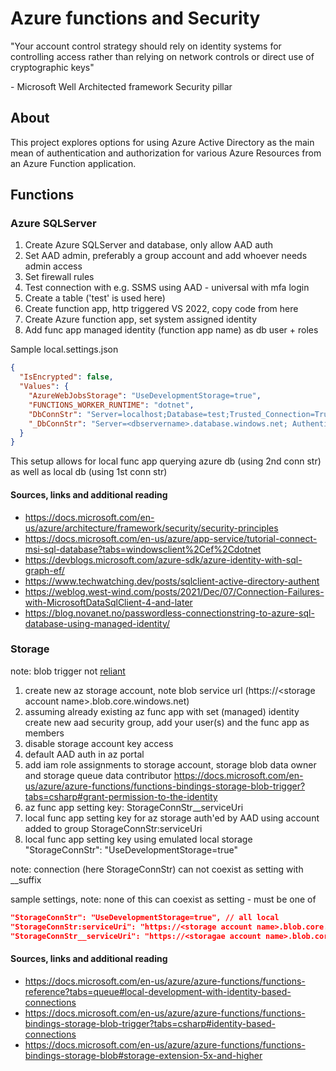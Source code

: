 # Azure functions and Security
"Your account control strategy should rely on identity systems for controlling access rather than relying on network controls or direct use of cryptographic keys" 

\- Microsoft Well Architected framework Security pillar 

## About
This project explores options for using Azure Active Directory as the main mean of authentication and authorization for various Azure Resources from an Azure Function application.

## Functions
### Azure SQLServer
1. Create Azure SQLServer and database, only allow AAD auth
2. Set AAD admin, preferably a group account and add whoever needs admin access
3. Set firewall rules
4. Test connection with e.g. SSMS using AAD - universal with mfa login
5. Create a table ('test' is used here)
6. Create function app, http triggered VS 2022, copy code from here
7. Create Azure function app, set system assigned identity
8. Add func app managed identity (function app name) as db user + roles

Sample local.settings.json
```json
{
  "IsEncrypted": false,
  "Values": {
    "AzureWebJobsStorage": "UseDevelopmentStorage=true",
    "FUNCTIONS_WORKER_RUNTIME": "dotnet",
    "DbConnStr": "Server=localhost;Database=test;Trusted_Connection=True;TrustServerCertificate=true;", // as of v4 of ms.data.sqlclient all conns are encrypted
    "_DbConnStr": "Server=<dbservername>.database.windows.net; Authentication=Active Directory Default; Database=test;"
  }
}
```

This setup allows for local func app querying azure db (using 2nd conn str) as well as local db (using 1st conn str)
#### Sources, links and additional reading
- https://docs.microsoft.com/en-us/azure/architecture/framework/security/security-principles
- https://docs.microsoft.com/en-us/azure/app-service/tutorial-connect-msi-sql-database?tabs=windowsclient%2Cef%2Cdotnet
- https://devblogs.microsoft.com/azure-sdk/azure-identity-with-sql-graph-ef/
- https://www.techwatching.dev/posts/sqlclient-active-directory-authent
- https://weblog.west-wind.com/posts/2021/Dec/07/Connection-Failures-with-MicrosoftDataSqlClient-4-and-later
- https://blog.novanet.no/passwordless-connectionstring-to-azure-sql-database-using-managed-identity/

### Storage
note: blob trigger not [reliant](https://docs.microsoft.com/en-us/azure/azure-functions/functions-bindings-storage-blob-trigger?tabs=csharp#polling)

1. create new az storage account, note blob service url (https://\<storage account name>.blob.core.windows.net)
2. assuming already existing az func app with set (managed) identity
create new aad security group, add your user(s) and the func app as members
3. disable storage account key access
4. default AAD auth in az portal
5. add iam role assignments to storage account, storage blob data owner and storage queue data contributor  https://docs.microsoft.com/en-us/azure/azure-functions/functions-bindings-storage-blob-trigger?tabs=csharp#grant-permission-to-the-identity
6. az func app setting key: StorageConnStr__serviceUri
7. local func app setting key for az storage auth'ed by AAD using account added to group StorageConnStr:serviceUri
8. local func app setting key using emulated local storage "StorageConnStr": "UseDevelopmentStorage=true"

note: connection (here StorageConnStr) can not coexist as setting with __suffix

sample settings, note: none of this can coexist as setting - must be one of
```json
"StorageConnStr": "UseDevelopmentStorage=true", // all local
"StorageConnStr:serviceUri": "https://<storage account name>.blob.core.windows.net/", // local func remote az storage
"StorageConnStr__serviceUri": "https://<storagae account name>.blob.core.windows.net/" // az runtime, az storage
```
#### Sources, links and additional reading
- https://docs.microsoft.com/en-us/azure/azure-functions/functions-reference?tabs=queue#local-development-with-identity-based-connections
- https://docs.microsoft.com/en-us/azure/azure-functions/functions-bindings-storage-blob-trigger?tabs=csharp#identity-based-connections
- https://docs.microsoft.com/en-us/azure/azure-functions/functions-bindings-storage-blob#storage-extension-5x-and-higher
